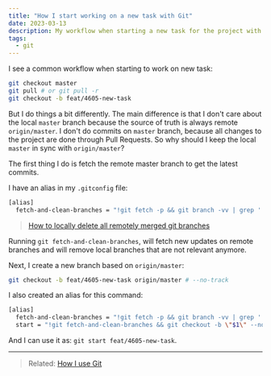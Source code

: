```yaml
---
title: "How I start working on a new task with Git"
date: 2023-03-13
description: My workflow when starting a new task for the project with git. How I checkout on a new branch based on origin/master branch.
tags:
  - git
---
```


I see a common workflow when starting to work on new task:

```bash
git checkout master
git pull # or git pull -r
git checkout -b feat/4605-new-task
```

But I do things a bit differently. The main difference is that I don't care about the local `master` branch because the source of truth is always remote `origin/master`. 
I don't do commits on `master` branch, because all changes to the project are done through Pull Requests. So why should I keep the local `master` in sync with `origin/master`?

The first thing I do is fetch the remote master branch to get the latest commits.

I have an alias in my `.gitconfig` file:

```bash
[alias]
  fetch-and-clean-branches = "!git fetch -p && git branch -vv | grep ': gone]'|  grep -v "\\*" | awk '{ print $1; }' | xargs git branch -D"
```

> [How to locally delete all remotely merged git branches](https://morgan.cugerone.com/blog/quick-tip-how-to-locally-delete-all-remotely-merged-git-branches/)

Running `git fetch-and-clean-branches`, will fetch new updates on remote branches and will remove local branches that are not relevant anymore.

Next, I create a new branch based on `origin/master`:

```bash
git checkout -b feat/4605-new-task origin/master # --no-track
```

I also created an alias for this command:

```bash
[alias]
  fetch-and-clean-branches = "!git fetch -p && git branch -vv | grep ': gone]'|  grep -v "\\*" | awk '{ print $1; }' | xargs git branch -D"
  start = "!git fetch-and-clean-branches && git checkout -b \"$1\" --no-track origin/master #"
```

And I can use it as: `git start feat/4605-new-task`. 

---

> Related: [How I use Git](/how-i-use-git)
